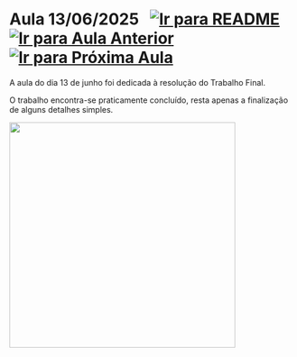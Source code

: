 # Aula 13/06/2025 &nbsp; [![Ir para README](https://img.shields.io/badge/Indice-Verde?style=for-the-badge)](../README.md#indice) &nbsp; [![Ir para Aula Anterior](https://img.shields.io/badge/Anterior-Aula%2012-007ACC?style=for-the-badge)](../aulas/03-06-2025.md) [![Ir para Próxima Aula](https://img.shields.io/badge/Próxima-Aula%2014-007ACC?style=for-the-badge)](../aulas/16-06-2025.md)

<p> 
  A aula do dia 13 de junho foi dedicada à resolução do Trabalho Final.
</p> 

<p> 
  O trabalho encontra-se praticamente concluído, resta apenas a finalização de alguns detalhes simples.
</p>


<img src="https://github.com/user-attachments/assets/19760673-255f-4ee6-b020-8cd080f8c3ef" width="400" />

